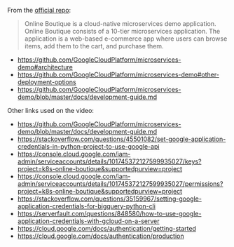 From the [official repo](https://github.com/GoogleCloudPlatform/microservices-demo):

> Online Boutique is a cloud-native microservices demo application. Online Boutique consists of a 10-tier microservices application. The application is a web-based e-commerce app where users can browse items, add them to the cart, and purchase them.

* https://github.com/GoogleCloudPlatform/microservices-demo#architecture
* https://github.com/GoogleCloudPlatform/microservices-demo#other-deployment-options
* https://github.com/GoogleCloudPlatform/microservices-demo/blob/master/docs/development-guide.md


Other links used on the video:
* https://github.com/GoogleCloudPlatform/microservices-demo/blob/master/docs/development-guide.md
* https://stackoverflow.com/questions/45501082/set-google-application-credentials-in-python-project-to-use-google-api
* https://console.cloud.google.com/iam-admin/serviceaccounts/details/101745372127599935027/keys?project=k8s-online-boutique&supportedpurview=project
* https://console.cloud.google.com/iam-admin/serviceaccounts/details/101745372127599935027/permissions?project=k8s-online-boutique&supportedpurview=project
* https://stackoverflow.com/questions/35159967/setting-google-application-credentials-for-bigquery-python-cli
* https://serverfault.com/questions/848580/how-to-use-google-application-credentials-with-gcloud-on-a-server
* https://cloud.google.com/docs/authentication/getting-started
* https://cloud.google.com/docs/authentication/production
